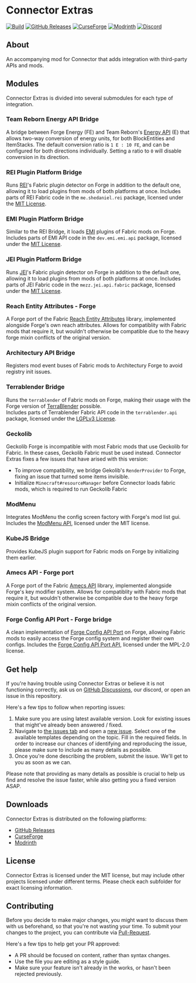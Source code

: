 # Connector Extras

[![Build](https://github.com/Sinytra/ConnectorExtras/actions/workflows/build.yml/badge.svg)](https://github.com/Sinytra/ConnectorExtras/actions/workflows/build.yml)
[![GitHub Releases](https://img.shields.io/github/v/release/Sinytra/ConnectorExtras?style=flat&label=Release&include_prereleases&sort=semver)](https://github.com/Sinytra/ConnectorExtras/releases/latest)
[![CurseForge](https://cf.way2muchnoise.eu/title/connector-extras.svg)](https://legacy.curseforge.com/minecraft/mc-mods/connector-extras)
[![Modrinth](https://img.shields.io/modrinth/dt/FYpiwiBR?color=00AF5C&label=modrinth&style=flat&logo=modrinth)](https://modrinth.com/mod/connector-extras)
[![Discord](https://discordapp.com/api/guilds/1141048834177388746/widget.png?style=shield)](https://discord.gg/mamk7z3TKZ)

## About

An accompanying mod for Connector that adds integration with third-party APIs and mods.

## Modules

Connector Extras is divided into several submodules for each type of integration.

### Team Reborn Energy API Bridge

A bridge between Forge Energy (FE) and Team Reborn's [Energy API](https://github.com/TechReborn/Energy) (E) that allows
two-way conversion of energy units, for both BlockEntities and ItemStacks.
The default conversion ratio is `1 E : 10 FE`, and can be configured for both directions individually.
Setting a ratio to `0` will disable conversion in its direction.

### REI Plugin Platform Bridge

Runs [REI](https://github.com/shedaniel/RoughlyEnoughItems)'s Fabric plugin detector on Forge in addition to the default
one, allowing it to load plugins from mods of both platforms at once.
Includes parts of REI Fabric code in the `me.shedaniel.rei` package, licensed under the
[MIT License](https://github.com/shedaniel/RoughlyEnoughItems/blob/8c03832d5ae716beba4047166505181cadd76e75/LICENSE).

### EMI Plugin Platform Bridge

Similar to the REI Bridge, it loads [EMI](https://github.com/emilyploszaj/emi) plugins of Fabric mods on Forge.
Includes parts of EMI API code in the `dev.emi.emi.api` package, licensed under the
[MIT License](https://github.com/emilyploszaj/emi/blob/deef228b4a35cbcccd2e48e645118ed333a26013/LICENSE).

### JEI Plugin Platform Bridge

Runs [JEI](https://github.com/mezz/JustEnoughItems)'s Fabric plugin detector on Forge in addition to the default
one, allowing it to load plugins from mods of both platforms at once.
Includes parts of JEI Fabric code in the `mezz.jei.api.fabric` package, licensed under the
[MIT License](https://github.com/mezz/JustEnoughItems/blob/e78fd1951c38770de8462ead2187e565fe2996eb/LICENSE.txt).

### Reach Entity Attributes - Forge

A Forge port of the Fabric [Reach Entity Attributes](https://github.com/JamiesWhiteShirt/reach-entity-attributes)
library, implemented alongside Forge's own reach attributes. Allows for compatiblity with Fabric mods that require it,
but wouldn't otherwise be compatible due to the heavy forge mixin conflicts of the original version.

### Architectury API Bridge

Registers mod event buses of Fabric mods to Architectury Forge to avoid registry init issues.

### Terrablender Bridge

Runs the `terrablender` of Fabric mods on Forge, making their usage with the Forge version
of [TerraBlender](https://github.com/Glitchfiend/TerraBlender) possible.  
Includes parts of Terrablender Fabric API code in the `terrablender.api` package, licensed under the
[LGPLv3 License](https://github.com/Glitchfiend/TerraBlender/blob/32fab3c4dcf710ba1a7251b742e757dbafe251e6/LICENSE).

### Geckolib

Geckolib Forge is incompatible with most Fabric mods that use Geckolib for Fabric. In these cases, Geckolib Fabric must
be used instead. Connector Extras fixes a few issues that have arised with this version:
- To improve compatibility, we bridge Gekolib's `RenderProvider` to Forge, fixing an issue that turned
some items invisible.
- Initialize `Minecraft#resourceManager` before Connector loads fabric mods, which is required to run Geckolib Fabric

### ModMenu

Integrates ModMenu the config screen factory with Forge's mod list gui. Includes the 
[ModMenu API](https://github.com/TerraformersMC/ModMenu/tree/91460879c6d0693b14d1632baccea56bf3619f2e/src/main/java/com/terraformersmc/modmenu/api),
licensed under the MIT license.

### KubeJS Bridge

Provides KubeJS plugin support for Fabric mods on Forge by initializing them earlier.

### Amecs API - Forge port

A Forge port of the Fabric [Amecs API](https://github.com/Siphalor/amecs-api)
library, implemented alongside Forge's key modifier system. Allows for compatiblity with Fabric mods that require it,
but wouldn't otherwise be compatible due to the heavy forge mixin conflicts of the original version.

### Forge Config API Port - Forge bridge

A clean implementation of [Forge Config API Port](https://www.curseforge.com/minecraft/mc-mods/forge-config-api-port-fabric)
on Forge, allowing Fabric mods to easily access the Forge config system and register their own configs.
Includes the [Forge Config API Port API](https://github.com/Fuzss/forgeconfigapiport/tree/8dbbc0d49afb46928a1dfc0c7f828af06da1638d/Fabric/src/main/java/fuzs/forgeconfigapiport/api/config/v2),
licensed under the MPL-2.0 license.

## Get help

If you're having trouble using Connector Extras or believe it is not functioning correctly, ask us
on [GitHub Discussions](https://github.com/Sinytra/ConnectorExtras/discussions), our discord, or open an issue in this
repository.

Here's a few tips to follow when reporting issues:

1. Make sure you are using latest available version. Look for existing issues that might've already been answered /
   fixed.
2. Navigate to [the issues tab](https://github.com/Sinytra/ConnectorExtras/issues) and open
   a [new issue](https://github.com/Sinytra/ConnectorExtras/issues/new/choose). Select one of the available templates
   depending on the topic. Fill in the required fields. In order to increase our chances of identifying and reproducing
   the issue, please make sure to include as many details as possible.
3. Once you're done describing the problem, submit the issue. We'll get to you as soon as we can.

Please note that providing as many details as possible is crucial to help us find and resolve the issue faster, while
also getting you a fixed version ASAP.

## Downloads

Connector Extras is distributed on the following platforms:

- [GitHub Releases](https://github.com/Sinytra/ConnectorExtras/releases/latest)
- [CurseForge](https://legacy.curseforge.com/minecraft/mc-mods/connector-extras)
- [Modrinth](https://modrinth.com/mod/connector-extras)

## License

Connector Extras is licensed under the MIT license, but may include other projects licensed under different terms.
Please check each subfolder for exact licensing information.

## Contributing

Before you decide to make major changes, you might want to discuss them with us beforehand, so that you're not wasting
your time. To submit your changes to the project, you can contribute
via [Pull-Request](https://help.github.com/articles/creating-a-pull-request).

Here's a few tips to help get your PR approved:

* A PR should be focused on content, rather than syntax changes.
* Use the file you are editing as a style guide.
* Make sure your feature isn't already in the works, or hasn't been rejected previously.
